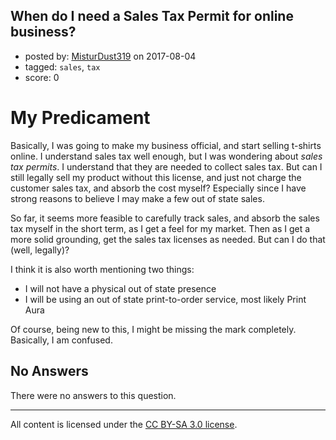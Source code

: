 ## When do I need a Sales Tax Permit for online business?

- posted by: [MisturDust319](https://stackexchange.com/users/8667209/misturdust319) on 2017-08-04
- tagged: `sales`, `tax`
- score: 0

My Predicament
=
Basically, I was going to make my business official, and start selling t-shirts online. I understand sales tax well enough, but I was wondering about *sales tax permits*. I understand that they are needed to collect sales tax. But can I still legally sell my product without this license, and just not charge the customer sales tax, and absorb the cost myself? Especially since I have strong reasons to believe I may make a few out of state sales. 

So far, it seems more feasible to carefully track sales, and absorb the sales tax myself in the short term, as I get a feel for my market. Then as I get a more solid grounding, get the sales tax licenses as needed. But can I do that (well, legally)?

I think it is also worth mentioning two things:  

 - I will not have a physical out of state presence
 - I will be using an out of state print-to-order service, most
   likely Print Aura

Of course, being new to this, I might be missing the mark completely. Basically, I am confused.

## No Answers

There were no answers to this question.


---

All content is licensed under the [CC BY-SA 3.0 license](https://creativecommons.org/licenses/by-sa/3.0/).
